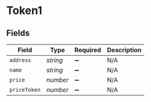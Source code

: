 # Token1


## Fields

| Field              | Type               | Required           | Description        |
| ------------------ | ------------------ | ------------------ | ------------------ |
| `address`          | *string*           | :heavy_minus_sign: | N/A                |
| `name`             | *string*           | :heavy_minus_sign: | N/A                |
| `price`            | *number*           | :heavy_minus_sign: | N/A                |
| `priceToken`       | *number*           | :heavy_minus_sign: | N/A                |